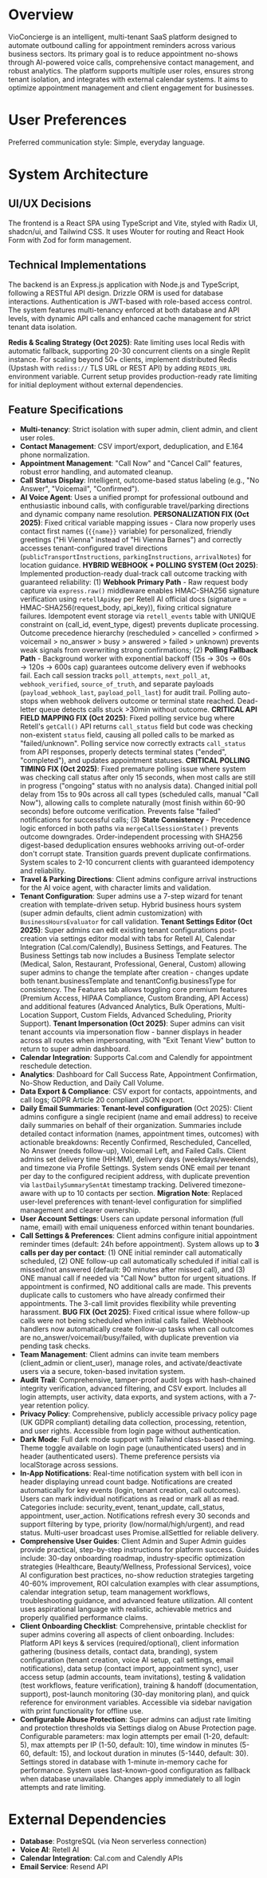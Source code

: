 # Overview

VioConcierge is an intelligent, multi-tenant SaaS platform designed to automate outbound calling for appointment reminders across various business sectors. Its primary goal is to reduce appointment no-shows through AI-powered voice calls, comprehensive contact management, and robust analytics. The platform supports multiple user roles, ensures strong tenant isolation, and integrates with external calendar systems. It aims to optimize appointment management and client engagement for businesses.

# User Preferences

Preferred communication style: Simple, everyday language.

# System Architecture

## UI/UX Decisions
The frontend is a React SPA using TypeScript and Vite, styled with Radix UI, shadcn/ui, and Tailwind CSS. It uses Wouter for routing and React Hook Form with Zod for form management.

## Technical Implementations
The backend is an Express.js application with Node.js and TypeScript, following a RESTful API design. Drizzle ORM is used for database interactions. Authentication is JWT-based with role-based access control. The system features multi-tenancy enforced at both database and API levels, with dynamic API calls and enhanced cache management for strict tenant data isolation.

**Redis & Scaling Strategy (Oct 2025)**: Rate limiting uses local Redis with automatic fallback, supporting 20-30 concurrent clients on a single Replit instance. For scaling beyond 50+ clients, implement distributed Redis (Upstash with `rediss://` TLS URL or REST API) by adding `REDIS_URL` environment variable. Current setup provides production-ready rate limiting for initial deployment without external dependencies.

## Feature Specifications
- **Multi-tenancy**: Strict isolation with super admin, client admin, and client user roles.
- **Contact Management**: CSV import/export, deduplication, and E.164 phone normalization.
- **Appointment Management**: "Call Now" and "Cancel Call" features, robust error handling, and automated cleanup.
- **Call Status Display**: Intelligent, outcome-based status labeling (e.g., "No Answer", "Voicemail", "Confirmed").
- **AI Voice Agent**: Uses a unified prompt for professional outbound and enthusiastic inbound calls, with configurable travel/parking directions and dynamic company name resolution. **PERSONALIZATION FIX (Oct 2025)**: Fixed critical variable mapping issues - Clara now properly uses contact first names (`{{name}}` variable) for personalized, friendly greetings ("Hi Vienna" instead of "Hi Vienna Barnes") and correctly accesses tenant-configured travel directions (`publicTransportInstructions`, `parkingInstructions`, `arrivalNotes`) for location guidance. **HYBRID WEBHOOK + POLLING SYSTEM (Oct 2025)**: Implemented production-ready dual-track call outcome tracking with guaranteed reliability: (1) **Webhook Primary Path** - Raw request body capture via `express.raw()` middleware enables HMAC-SHA256 signature verification using `retellApiKey` per Retell AI official docs (signature = HMAC-SHA256(request_body, api_key)), fixing critical signature failures. Idempotent event storage via `retell_events` table with UNIQUE constraint on (call_id, event_type, digest) prevents duplicate processing. Outcome precedence hierarchy (rescheduled > cancelled > confirmed > voicemail > no_answer > busy > answered > failed > unknown) prevents weak signals from overwriting strong confirmations; (2) **Polling Fallback Path** - Background worker with exponential backoff (15s → 30s → 60s → 120s → 600s cap) guarantees outcome delivery even if webhooks fail. Each call session tracks `poll_attempts`, `next_poll_at`, `webhook_verified`, `source_of_truth`, and separate payloads (`payload_webhook_last`, `payload_poll_last`) for audit trail. Polling auto-stops when webhook delivers outcome or terminal state reached. Dead-letter queue detects calls stuck >30min without outcome. **CRITICAL API FIELD MAPPING FIX (Oct 2025)**: Fixed polling service bug where Retell's `getCall()` API returns `call_status` field but code was checking non-existent `status` field, causing all polled calls to be marked as "failed/unknown". Polling service now correctly extracts `call_status` from API responses, properly detects terminal states ("ended", "completed"), and updates appointment statuses. **CRITICAL POLLING TIMING FIX (Oct 2025)**: Fixed premature polling issue where system was checking call status after only 15 seconds, when most calls are still in progress ("ongoing" status with no analysis data). Changed initial poll delay from 15s to 90s across all call types (scheduled calls, manual "Call Now"), allowing calls to complete naturally (most finish within 60-90 seconds) before outcome verification. Prevents false "failed" notifications for successful calls; (3) **State Consistency** - Precedence logic enforced in both paths via `mergeCallSessionState()` prevents outcome downgrades. Order-independent processing with SHA256 digest-based deduplication ensures webhooks arriving out-of-order don't corrupt state. Transition guards prevent duplicate confirmations. System scales to 2-10 concurrent clients with guaranteed idempotency and reliability.
- **Travel & Parking Directions**: Client admins configure arrival instructions for the AI voice agent, with character limits and validation.
- **Tenant Configuration**: Super admins use a 7-step wizard for tenant creation with template-driven setup. Hybrid business hours system (super admin defaults, client admin customization) with `BusinessHoursEvaluator` for call validation. **Tenant Settings Editor (Oct 2025)**: Super admins can edit existing tenant configurations post-creation via settings editor modal with tabs for Retell AI, Calendar Integration (Cal.com/Calendly), Business Settings, and Features. The Business Settings tab now includes a Business Template selector (Medical, Salon, Restaurant, Professional, General, Custom) allowing super admins to change the template after creation - changes update both tenant.businessTemplate and tenantConfig.businessType for consistency. The Features tab allows toggling core premium features (Premium Access, HIPAA Compliance, Custom Branding, API Access) and additional features (Advanced Analytics, Bulk Operations, Multi-Location Support, Custom Fields, Advanced Scheduling, Priority Support). **Tenant Impersonation (Oct 2025)**: Super admins can visit tenant accounts via impersonation flow - banner displays in header across all routes when impersonating, with "Exit Tenant View" button to return to super admin dashboard.
- **Calendar Integration**: Supports Cal.com and Calendly for appointment reschedule detection.
- **Analytics**: Dashboard for Call Success Rate, Appointment Confirmation, No-Show Reduction, and Daily Call Volume.
- **Data Export & Compliance**: CSV export for contacts, appointments, and call logs; GDPR Article 20 compliant JSON export.
- **Daily Email Summaries**: **Tenant-level configuration** (Oct 2025): Client admins configure a single recipient (name and email address) to receive daily summaries on behalf of their organization. Summaries include detailed contact information (names, appointment times, outcomes) with actionable breakdowns: Recently Confirmed, Rescheduled, Cancelled, No Answer (needs follow-up), Voicemail Left, and Failed Calls. Client admins set delivery time (HH:MM), delivery days (weekdays/weekends), and timezone via Profile Settings. System sends ONE email per tenant per day to the configured recipient address, with duplicate prevention via `lastDailySummarySentAt` timestamp tracking. Delivered timezone-aware with up to 10 contacts per section. **Migration Note**: Replaced user-level preferences with tenant-level configuration for simplified management and clearer ownership.
- **User Account Settings**: Users can update personal information (full name, email) with email uniqueness enforced within tenant boundaries.
- **Call Settings & Preferences**: Client admins configure initial appointment reminder times (default: 24h before appointment). System allows up to **3 calls per day per contact**: (1) ONE initial reminder call automatically scheduled, (2) ONE follow-up call automatically scheduled if initial call is missed/not answered (default: 90 minutes after missed call), and (3) ONE manual call if needed via "Call Now" button for urgent situations. If appointment is confirmed, NO additional calls are made. This prevents duplicate calls to customers who have already confirmed their appointments. The 3-call limit provides flexibility while preventing harassment. **BUG FIX (Oct 2025)**: Fixed critical issue where follow-up calls were not being scheduled when initial calls failed. Webhook handlers now automatically create follow-up tasks when call outcomes are no_answer/voicemail/busy/failed, with duplicate prevention via pending task checks.
- **Team Management**: Client admins can invite team members (client_admin or client_user), manage roles, and activate/deactivate users via a secure, token-based invitation system.
- **Audit Trail**: Comprehensive, tamper-proof audit logs with hash-chained integrity verification, advanced filtering, and CSV export. Includes all login attempts, user activity, data exports, and system actions, with a 7-year retention policy.
- **Privacy Policy**: Comprehensive, publicly accessible privacy policy page (UK GDPR compliant) detailing data collection, processing, retention, and user rights. Accessible from login page without authentication.
- **Dark Mode**: Full dark mode support with Tailwind class-based theming. Theme toggle available on login page (unauthenticated users) and in header (authenticated users). Theme preference persists via localStorage across sessions.
- **In-App Notifications**: Real-time notification system with bell icon in header displaying unread count badge. Notifications are created automatically for key events (login, tenant creation, call outcomes). Users can mark individual notifications as read or mark all as read. Categories include: security_event, tenant_update, call_status, appointment, user_action. Notifications refresh every 30 seconds and support filtering by type, priority (low/normal/high/urgent), and read status. Multi-user broadcast uses Promise.allSettled for reliable delivery.
- **Comprehensive User Guides**: Client Admin and Super Admin guides provide practical, step-by-step instructions for platform success. Guides include: 30-day onboarding roadmap, industry-specific optimization strategies (Healthcare, Beauty/Wellness, Professional Services), voice AI configuration best practices, no-show reduction strategies targeting 40-60% improvement, ROI calculation examples with clear assumptions, calendar integration setup, team management workflows, troubleshooting guidance, and advanced feature utilization. All content uses aspirational language with realistic, achievable metrics and properly qualified performance claims.
- **Client Onboarding Checklist**: Comprehensive, printable checklist for super admins covering all aspects of client onboarding. Includes: Platform API keys & services (required/optional), client information gathering (business details, contact data, branding), system configuration (tenant creation, voice AI setup, call settings, email notifications), data setup (contact import, appointment sync), user access setup (admin accounts, team invitations), testing & validation (test workflows, feature verification), training & handoff (documentation, support), post-launch monitoring (30-day monitoring plan), and quick reference for environment variables. Accessible via sidebar navigation with print functionality for offline use.
- **Configurable Abuse Protection**: Super admins can adjust rate limiting and protection thresholds via Settings dialog on Abuse Protection page. Configurable parameters: max login attempts per email (1-20, default: 5), max attempts per IP (1-50, default: 10), time window in minutes (5-60, default: 15), and lockout duration in minutes (5-1440, default: 30). Settings stored in database with 1-minute in-memory cache for performance. System uses last-known-good configuration as fallback when database unavailable. Changes apply immediately to all login attempts and rate limiting.

# External Dependencies

- **Database**: PostgreSQL (via Neon serverless connection)
- **Voice AI**: Retell AI
- **Calendar Integration**: Cal.com and Calendly APIs
- **Email Service**: Resend API
